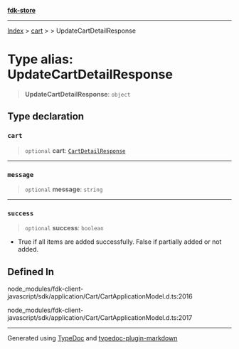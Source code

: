 [**fdk-store**](../../../README.md)
***

[Index](../../../API.md) > [cart](../../README.md) > [<internal>](../README.md) > UpdateCartDetailResponse

# Type alias: UpdateCartDetailResponse

> **UpdateCartDetailResponse**: `object`

## Type declaration

### `cart`

> `optional` **cart**: [`CartDetailResponse`](type-alias.CartDetailResponse.md)

***

### `message`

> `optional` **message**: `string`

***

### `success`

> `optional` **success**: `boolean`

- True if all items are added successfully.
False if partially added or not added.

## Defined In

node\_modules/fdk-client-javascript/sdk/application/Cart/CartApplicationModel.d.ts:2016

node\_modules/fdk-client-javascript/sdk/application/Cart/CartApplicationModel.d.ts:2017

***
Generated using [TypeDoc](https://typedoc.org/) and [typedoc-plugin-markdown](https://www.npmjs.com/package/typedoc-plugin-markdown)

